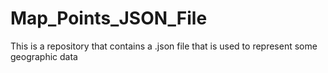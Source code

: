 # Map_Points_JSON_File
This is a repository that contains a .json file that is used to represent some geographic data
